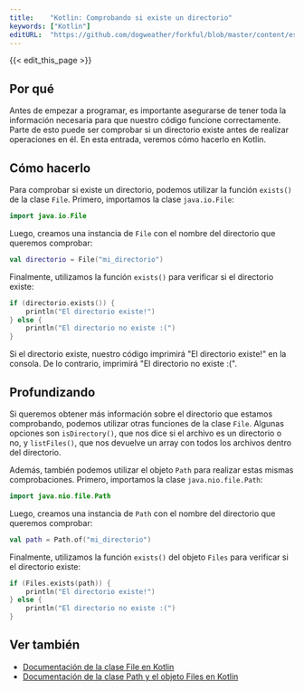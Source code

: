 ```yaml
---
title:    "Kotlin: Comprobando si existe un directorio"
keywords: ["Kotlin"]
editURL:  "https://github.com/dogweather/forkful/blob/master/content/es/kotlin/checking-if-a-directory-exists.md"
---
```


{{< edit_this_page >}}

## Por qué
Antes de empezar a programar, es importante asegurarse de tener toda la información necesaria para que nuestro código funcione correctamente. Parte de esto puede ser comprobar si un directorio existe antes de realizar operaciones en él. En esta entrada, veremos cómo hacerlo en Kotlin.

## Cómo hacerlo
Para comprobar si existe un directorio, podemos utilizar la función `exists()` de la clase `File`. Primero, importamos la clase `java.io.File`:

```Kotlin
import java.io.File
```

Luego, creamos una instancia de `File` con el nombre del directorio que queremos comprobar:

```Kotlin
val directorio = File("mi_directorio")
```

Finalmente, utilizamos la función `exists()` para verificar si el directorio existe:

```Kotlin
if (directorio.exists()) {
    println("El directorio existe!")
} else {
    println("El directorio no existe :(")
}
```

Si el directorio existe, nuestro código imprimirá "El directorio existe!" en la consola. De lo contrario, imprimirá "El directorio no existe :(".

## Profundizando
Si queremos obtener más información sobre el directorio que estamos comprobando, podemos utilizar otras funciones de la clase `File`. Algunas opciones son `isDirectory()`, que nos dice si el archivo es un directorio o no, y `listFiles()`, que nos devuelve un array con todos los archivos dentro del directorio.

Además, también podemos utilizar el objeto `Path` para realizar estas mismas comprobaciones. Primero, importamos la clase `java.nio.file.Path`:

```Kotlin
import java.nio.file.Path
```

Luego, creamos una instancia de `Path` con el nombre del directorio que queremos comprobar:

```Kotlin
val path = Path.of("mi_directorio")
```

Finalmente, utilizamos la función `exists()` del objeto `Files` para verificar si el directorio existe:

```Kotlin
if (Files.exists(path)) {
    println("El directorio existe!")
} else {
    println("El directorio no existe :(")
}
```

## Ver también
- [Documentación de la clase File en Kotlin](https://kotlinlang.org/api/latest/jvm/stdlib/kotlin.io/java.io.-file/index.html)
- [Documentación de la clase Path y el objeto Files en Kotlin](https://kotlinlang.org/api/latest/jvm/stdlib/kotlin.io/java.nio.file.-path/index.html)